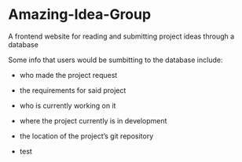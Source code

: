 # Amazing-Idea-Group
A frontend website for reading and submitting project ideas through a database

Some info that users would be sumbitting to the database include: 
- who made the project request
- the requirements for said project
- who is currently working on it
- where the project currently is in development
- the location of the project’s git repository

- test
